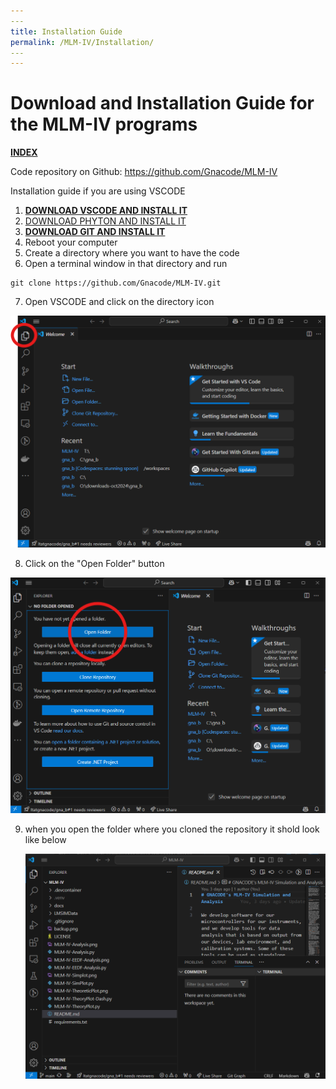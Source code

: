 ```yaml
---
​---
title: Installation Guide
permalink: /MLM-IV/Installation/
​---
---
```


# Download and Installation Guide for the MLM-IV programs

[**INDEX**](index.md)

Code repository on Github: https://github.com/Gnacode/MLM-IV

Installation guide if you are using VSCODE

1. [**DOWNLOAD VSCODE AND INSTALL IT**](https://code.visualstudio.com/)
2. [DOWNLOAD PHYTON AND INSTALL IT](https://www.python.org/downloads/)
3. [**DOWNLOAD GIT AND INSTALL IT**](https://git-scm.com/downloads)
4. Reboot your computer
5. Create a directory where you want to have the code
6. Open a terminal window in that directory and run 

```
git clone https://github.com/Gnacode/MLM-IV.git
```

7.  Open VSCODE and click on the directory icon

![VSCODE](.\images\VSCODE1.png)

8.  Click on the "Open Folder" button

   ![VSCODE](.\images\VSCODE2.png)

9. when you open the folder where you cloned the repository it shold look like below

   ![VSCODE](.\images\VSCODE3.png)
